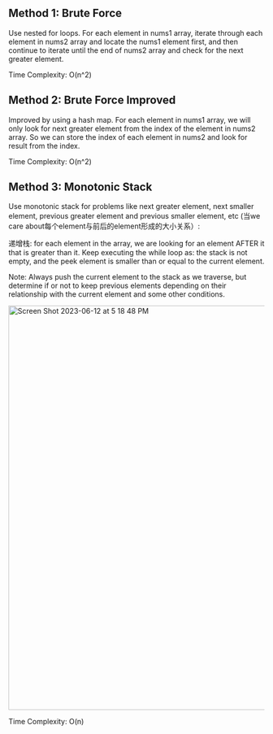 ## Method 1: Brute Force

Use nested for loops. For each element in nums1 array, iterate through each element in nums2 array and locate the nums1 element first, and then continue to iterate until the end of nums2 array and check for the next greater element.

Time Complexity: O(n^2)

## Method 2: Brute Force Improved

Improved by using a hash map. For each element in nums1 array, we will only look for next greater element from the index of the element
in nums2 array. So we can store the index of each element in nums2 and look for result from the index.

Time Complexity: O(n^2)

## Method 3: Monotonic Stack

Use monotonic stack for problems like next greater element, next smaller element, previous greater element and previous smaller element, etc (当we care about每个element与前后的element形成的大小关系）:

递增栈: for each element in the array, we are looking for an element AFTER it that is greater than it. Keep executing the while loop as: the stack is not empty, and the peek element is smaller than or equal to the current element.

Note: Always push the current element to the stack as we traverse, but determine if or not to keep previous elements depending on their relationship with the current element and some other conditions.

<img width="796" alt="Screen Shot 2023-06-12 at 5 18 48 PM" src="https://github.com/MaiJi97/Leetcode/assets/106039830/1c6c250b-01d6-4ed4-8991-ddd17b3acc11.png">

Time Complexity: O(n)
